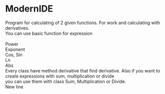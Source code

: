 # ModernIDE
Program for calculating of 2 given functions. 
For work and calculating with derivatives. 
<br>You can use basic function for expression<br>
<br>Power
<br>Exponent
<br>Cos, Sin
<br>Ln
<br>Abs<br>
Every class have method derivative that find derivative. Also if you want to create expressions with sum, multiplication or divide<br> you can use them with class Sum, Multiplication or Divide. 
<br>New line
